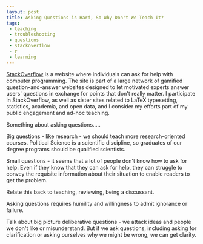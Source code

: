 ```yaml
---
layout: post
title: Asking Questions is Hard, So Why Don't We Teach It?
tags:
 - teaching
 - troubleshooting
 - questions
 - stackoverflow
 - r
 - learning
---
```




[StackOverflow](http://stackoverflow.com/) is a website where individuals can ask for help with computer programming. The site is part of a large network of gamified question-and-answer websites designed to let motivated experts answer users' questions in exchange for points that don't really matter. I participate in StackOverflow, as well as sister sites related to LaTeX typesetting, statistics, academia, and open data, and I consider my efforts part of my public engagement and ad-hoc teaching. 

Something about asking questions.....

Big questions - like research - we should teach more research-oriented courses. Political Science is a scientific discipline, so graduates of our degree programs should be qualified scientists.

Small questions - it seems that a lot of people don't know how to ask for help. Even if they know that they can ask for help, they can struggle to convey the requisite information about their situation to enable readers to get the problem.


Relate this back to teaching, reviewing, being a discussant.


Asking questions requires humility and willingness to admit ignorance or failure.

Talk about big picture deliberative questions - we attack ideas and people we don't like or misunderstand. But if we ask questions, including asking for clarification or asking ourselves why we might be wrong, we can get clarity.


